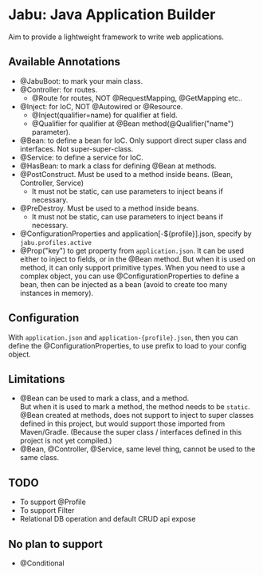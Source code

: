 # Jabu: Java Application Builder

Aim to provide a lightweight framework to write web applications.

## Available Annotations
- @JabuBoot: to mark your main class.
- @Controller: for routes.
  - @Route for routes, NOT @RequestMapping, @GetMapping etc..
- @Inject: for IoC, NOT @Autowired or @Resource.
  - @Inject(qualifier=name) for qualifier at field. 
  - @Qualifier for qualifier at @Bean method(@Qualifier("name") parameter).
- @Bean: to define a bean for IoC.
  Only support direct super class and interfaces. Not super-super-class.
- @Service: to define a service for IoC.
- @HasBean: to mark a class for defining @Bean at methods. 
- @PostConstruct. Must be used to a method inside beans. (Bean, Controller, Service)
  - It must not be static, can use parameters to inject beans if necessary.
- @PreDestroy. Must be used to a method inside beans.
  - It must not be static, can use parameters to inject beans if necessary.
- @ConfigurationProperties and application[-${profile}].json, specify by `jabu.profiles.active`
- @Prop("key") to get property from `application.json`. It can be used either to inject to fields, or in the @Bean method.
  But when it is used on method, it can only support primitive types. When you need to use a complex object, you can use @ConfigurationProperties to define a bean, then can be injected as a bean (avoid to create too many instances in memory).

## Configuration
With `application.json` and `application-{profile}.json`, then you can define the @ConfigurationProperties, to use prefix to load to your config object.

## Limitations
- @Bean can be used to mark a class, and a method.  
  But when it is used to mark a method, the method needs to be `static`.  
  @Bean created at methods, does not support to inject to super classes defined in this project, but would support those imported from Maven/Gradle. (Because the super class / interfaces defined in this project is not yet compiled.)
- @Bean, @Controller, @Service, same level thing, cannot be used to the same class.


## TODO
- To support @Profile
- To support Filter
- Relational DB operation and default CRUD api expose

## No plan to support
- @Conditional